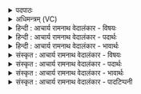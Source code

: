 <details><summary>पदपाठः</summary>

त्रिँ꣣श꣢त्। धा꣡म꣢꣯। वि। रा꣣जति। वा꣢क्। प꣣तङ्गा꣡य꣢। धी꣣यते। प्र꣡ति꣢꣯। व꣡स्तोः꣢꣯। अ꣡ह꣢꣯। द्यु꣡भिः꣢꣯। ६३२।
</details>

<details><summary>अधिमन्त्रम् (VC)</summary>

- सूर्यः
- सार्पराज्ञी
- गायत्री
- षड्जः
- आरण्यं काण्डम्
</details>

<details><summary>हिन्दी : आचार्य रामनाथ वेदालंकार - विषयः</summary>

अगले मन्त्र में पुनः सूर्य और परमात्मा का वर्णन है।
</details>

<details><summary>हिन्दी : आचार्य रामनाथ वेदालंकार - पदार्थः</summary>

पदार्थान्वयभाषाः -  यह सूर्य वा परमात्मा (त्रिंशद् धाम) मास के तीसों दिन-रातों में (वि राजति) विशेष रूप से भासित होता है। उस (पतङ्गाय) अक्ष-परिभ्रमण करनेवाले सूर्य के लिए वा कर्मण्य परमात्मा के लिए अर्थात् उनका गुण-कर्म-स्वरूप वर्णन करने के लिए (वाक्) वाणी (धीयते) प्रयुक्त की जाती है। वह सूर्य और परमात्मा (प्रतिवस्तोः) प्रतिदिन (अह) ही (द्युभिः) किरणों वा तेजों से, सबको प्रकाशित करता है ॥६॥ इस मन्त्र में श्लेषालङ्कार है ॥६॥
</details>

<details><summary>हिन्दी : आचार्य रामनाथ वेदालंकार - भावार्थः</summary>

भावार्थभाषाः -  जैसे सूर्य प्रतिदिन द्युलोक, अन्तरिक्षलोक और भूलोक में प्रकाशित होता है, वैसे ही परमात्मा भी अपनी कृतियों से सर्वत्र यश से भासमान है। उस सूर्य और परमात्मा के गुण-कर्म आदि वर्णन करके लाभ सबको प्राप्त करने उचित हैं ॥६॥
</details>

<details><summary>संस्कृत : आचार्य रामनाथ वेदालंकार - विषयः</summary>

अथ पुरनपि सूर्यः परमात्मा च वर्ण्यते।
</details>

<details><summary>संस्कृत : आचार्य रामनाथ वेदालंकार - पदार्थः</summary>

पदार्थान्वयभाषाः -  एष सूर्यः परमात्मा वा (त्रिंशद् धाम) मासस्य त्रिंशत्संख्यकेष्वपि अहोरात्रेषु (वि राजति) विशेषेण भासमानो भवति। त्रिंशद् धाम इत्यत्र ‘कालाध्वनोरत्यन्तसंयोगे। अ० २।३।५’ इति द्वितीया। धाम इत्यत्र ‘शेश्छन्दसि बहुलम्। अ० ६।१।७०’ इति शिलोपः। तस्मै (पतङ्गाय) अक्षपरिभ्रमणशीलाय सूर्याय, कर्मयोगिने परमात्मने वा। पतति गच्छतीति पतङ्गः ‘पतेरङ्गच् पक्षिणि२। उ० १।११९’ इति पत धातोः अङ्गच् प्रत्ययः। चित्त्वादन्तोदात्तत्वम्। (वाक्) वाणी (धीयते) धार्य्यते, वाचा तद्गुणकर्मस्वरूपं वर्ण्यते इत्यर्थः। स सूर्यः परमात्मा च (प्रतिवस्तोः) प्रतिदिनम्। वस्तोः इत्यहर्नामसु पठितम्। निघं० १।९। (अह) एव (द्युभिः) किरणैः तेजोभिर्वा, सर्वं प्रकाशयति इति शेषः ॥६॥३ अत्र श्लेषालङ्कारः ॥६॥
</details>

<details><summary>संस्कृत : आचार्य रामनाथ वेदालंकार - भावार्थः</summary>

भावार्थभाषाः -  यथा सूर्यः प्रतिदिनं दिव्यन्तरिक्षे भुवि च प्रकाशते, तथा परमात्मापि स्वकृतिभिः सर्वत्र यशसा भासते। तस्य सूर्यस्य परमात्मनश्च गुणकर्मादिकमुपवर्ण्य लाभाः सर्वैः प्राप्तव्याः ॥६॥
</details>

<details><summary>संस्कृत : आचार्य रामनाथ वेदालंकार - पादटिप्पनी</summary>

टिप्पणी:   १. ऋ० १०।१८९।३ देवता सार्पराज्ञी सूर्यो वा। य० ३।८ ऋषिः सर्पराज्ञी कद्रूः, देवता अग्निः। साम० १३७८। अथ० ६।३१।३ ऋषिः उपरिबभ्रवः, देवता गौः। अथ० २०।४८।६ ऋषिः सर्पराज्ञी, देवता सूर्यः, गौः। २. पक्षिणीत्युच्यमानेऽपि बाहुलकात् ‘पतङ्गः सूर्योऽग्निरश्वः शलभः शालिभेदो वा’ इत्यादीनामपि नामानि भवन्ति’ इत्युणादिकोशव्याख्याने द०। ३. दयानन्दर्षिणा मन्त्रोऽयम् यजुर्भाष्ये “या वाणी प्राणयुक्तेन शरीरस्थेन विद्युदाख्येनाग्निना नित्यं प्रकाश्यते सा तद्गुणप्रकाशाय विद्वद्भिर्नित्यमुपदेष्टव्या श्रोतव्या चेति” विषये व्याख्यातः।
</details>